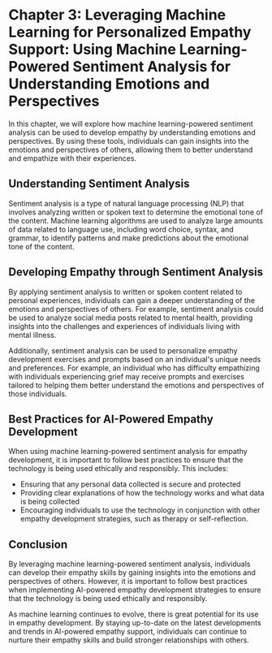 Chapter 3: Leveraging Machine Learning for Personalized Empathy Support: Using Machine Learning-Powered Sentiment Analysis for Understanding Emotions and Perspectives
======================================================================================================================================================================

In this chapter, we will explore how machine learning-powered sentiment analysis can be used to develop empathy by understanding emotions and perspectives. By using these tools, individuals can gain insights into the emotions and perspectives of others, allowing them to better understand and empathize with their experiences.

Understanding Sentiment Analysis
--------------------------------

Sentiment analysis is a type of natural language processing (NLP) that involves analyzing written or spoken text to determine the emotional tone of the content. Machine learning algorithms are used to analyze large amounts of data related to language use, including word choice, syntax, and grammar, to identify patterns and make predictions about the emotional tone of the content.

Developing Empathy through Sentiment Analysis
---------------------------------------------

By applying sentiment analysis to written or spoken content related to personal experiences, individuals can gain a deeper understanding of the emotions and perspectives of others. For example, sentiment analysis could be used to analyze social media posts related to mental health, providing insights into the challenges and experiences of individuals living with mental illness.

Additionally, sentiment analysis can be used to personalize empathy development exercises and prompts based on an individual's unique needs and preferences. For example, an individual who has difficulty empathizing with individuals experiencing grief may receive prompts and exercises tailored to helping them better understand the emotions and perspectives of those individuals.

Best Practices for AI-Powered Empathy Development
-------------------------------------------------

When using machine learning-powered sentiment analysis for empathy development, it is important to follow best practices to ensure that the technology is being used ethically and responsibly. This includes:

* Ensuring that any personal data collected is secure and protected
* Providing clear explanations of how the technology works and what data is being collected
* Encouraging individuals to use the technology in conjunction with other empathy development strategies, such as therapy or self-reflection.

Conclusion
----------

By leveraging machine learning-powered sentiment analysis, individuals can develop their empathy skills by gaining insights into the emotions and perspectives of others. However, it is important to follow best practices when implementing AI-powered empathy development strategies to ensure that the technology is being used ethically and responsibly.

As machine learning continues to evolve, there is great potential for its use in empathy development. By staying up-to-date on the latest developments and trends in AI-powered empathy support, individuals can continue to nurture their empathy skills and build stronger relationships with others.


